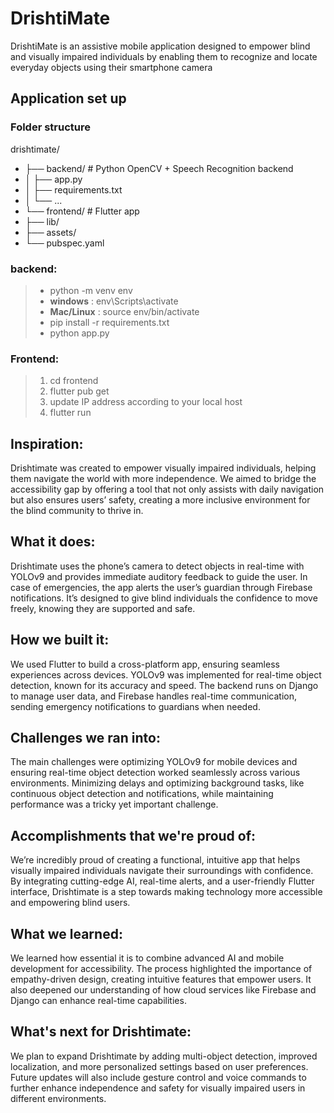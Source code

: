 # DrishtiMate
DrishtiMate is an assistive mobile application designed to empower blind and visually impaired individuals by enabling them to recognize and locate everyday objects using their smartphone camera

## Application set up

### Folder structure
drishtimate/
- ├── backend/           # Python OpenCV + Speech Recognition backend
- │   ├── app.py
- │   ├── requirements.txt
- │   └── ...
- └── frontend/          # Flutter app
-    ├── lib/
-    ├── assets/
-    └── pubspec.yaml

### backend:
> - python -m venv env
> - **windows** : env\Scripts\activate
> - **Mac/Linux** : source env/bin/activate
> - pip install -r requirements.txt
> - python app.py

### Frontend:
> 1. cd frontend
> 2. flutter pub get
> 3. update IP address according to your local host
> 4. flutter run

## Inspiration:
Drishtimate was created to empower visually impaired individuals, helping them navigate the world with more independence. We aimed to bridge the accessibility gap by offering a tool that not only assists with daily navigation but also ensures users’ safety, creating a more inclusive environment for the blind community to thrive in.

## What it does:
Drishtimate uses the phone’s camera to detect objects in real-time with YOLOv9 and provides immediate auditory feedback to guide the user. In case of emergencies, the app alerts the user’s guardian through Firebase notifications. It’s designed to give blind individuals the confidence to move freely, knowing they are supported and safe.

## How we built it:
We used Flutter to build a cross-platform app, ensuring seamless experiences across devices. YOLOv9 was implemented for real-time object detection, known for its accuracy and speed. The backend runs on Django to manage user data, and Firebase handles real-time communication, sending emergency notifications to guardians when needed.

## Challenges we ran into:
The main challenges were optimizing YOLOv9 for mobile devices and ensuring real-time object detection worked seamlessly across various environments. Minimizing delays and optimizing background tasks, like continuous object detection and notifications, while maintaining performance was a tricky yet important challenge.

## Accomplishments that we're proud of:
We’re incredibly proud of creating a functional, intuitive app that helps visually impaired individuals navigate their surroundings with confidence. By integrating cutting-edge AI, real-time alerts, and a user-friendly Flutter interface, Drishtimate is a step towards making technology more accessible and empowering blind users.

## What we learned:
We learned how essential it is to combine advanced AI and mobile development for accessibility. The process highlighted the importance of empathy-driven design, creating intuitive features that empower users. It also deepened our understanding of how cloud services like Firebase and Django can enhance real-time capabilities.

## What's next for Drishtimate:
We plan to expand Drishtimate by adding multi-object detection, improved localization, and more personalized settings based on user preferences. Future updates will also include gesture control and voice commands to further enhance independence and safety for visually impaired users in different environments.
